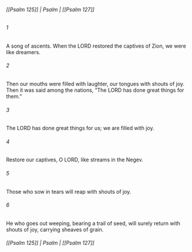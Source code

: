###### [[Psalm 125]] | Psalm | [[Psalm 127]]

###### 1
A song of ascents. When the LORD restored the captives of Zion, we were like dreamers.
###### 2
Then our mouths were filled with laughter, our tongues with shouts of joy. Then it was said among the nations, “The LORD has done great things for them.”
###### 3
The LORD has done great things for us; we are filled with joy.
###### 4
Restore our captives, O LORD, like streams in the Negev.
###### 5
Those who sow in tears will reap with shouts of joy.
###### 6
He who goes out weeping, bearing a trail of seed, will surely return with shouts of joy, carrying sheaves of grain.

###### [[Psalm 125]] | Psalm | [[Psalm 127]]
